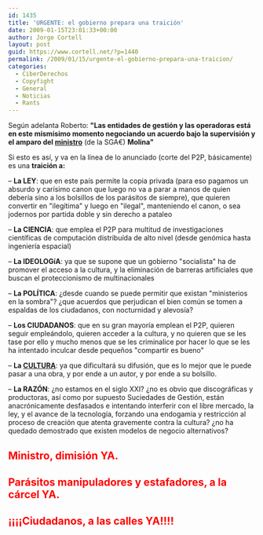 ```yaml
---
id: 1435
title: 'URGENTE: el gobierno prepara una traición'
date: 2009-01-15T23:01:33+00:00
author: Jorge Cortell
layout: post
guid: https://www.cortell.net/?p=1440
permalink: /2009/01/15/urgente-el-gobierno-prepara-una-traicion/
categories:
  - CiberDerechos
  - Copyfight
  - General
  - Noticias
  - Rants
---
```

Según adelanta Roberto: **"Las entidades de gestión y las operadoras está en este mismisimo momento negociando un acuerdo bajo la supervisión y el amparo del <a title="https://www.internautas.org/html/5253.html" href="https://www.internautas.org/html/5253.html" target="_blank">ministro</a>** (de la SGA€) **Molina"**

Si esto es así, y va en la línea de lo anunciado (corte del P2P, básicamente) es una **traición a:**

– **La LEY**: que en este país permite la copia privada (para eso pagamos un absurdo y carísimo canon que luego no va a parar a manos de quien debería sino a los bolsillos de los parásitos de siempre), que quieren convertir en "ilegítima" y luego en "ilegal", manteniendo el canon, o sea jodernos por partida doble y sin derecho a pataleo

– **La CIENCIA**: que emplea el P2P para multitud de investigaciones científicas de computación distribuída de alto nivel (desde genómica hasta ingeniería espacial)

– **La IDEOLOGíA**: ya que se supone que un gobierno "socialista" ha de promover el acceso a la cultura, y la eliminación de barreras artificiales que buscan el proteccionismo de multinacionales

– **La POLÍTICA**: ¿desde cuando se puede permitir que existan "ministerios en la sombra"? ¿que acuerdos que perjudican el bien común se tomen a espaldas de los ciudadanos, con nocturnidad y alevosía?

– **Los CIUDADANOS**: que en su gran mayoría emplean el P2P, quieren seguir empleándolo, quieren acceder a la cultura, y no quieren que se les tase por ello y mucho menos que se les criminalice por hacer lo que se les ha intentado inculcar desde pequeños "compartir es bueno"

– **La <a title="https://www.internautas.org/html/5250.html" href="https://www.internautas.org/html/5250.html" target="_blank">CULTURA</a>**: ya que dificultará su difusión, que es lo mejor que le puede pasar a una obra, y por ende a un autor, y por ende a su bolsillo.

– **La RAZÓN**: ¿no estamos en el siglo XXI? ¿no es obvio que discográficas y productoras, así como por supuesto Suciedades de Gestión, están anacrónicamente desfasados e intentando interferir con el libre mercado, la ley, y el avance de la tecnología, forzando una endogamia y restricción al proceso de creación que atenta gravemente contra la cultura? ¿no ha quedado demostrado que existen modelos de negocio alternativos?

## <span style="color: #ff0000"><strong>Ministro, dimisión YA.</strong></span>

## <span style="color: #ff0000"><strong>Parásitos manipuladores y estafadores, a la cárcel YA.</strong></span>

## <span style="color: #ff0000"><strong>¡¡¡¡Ciudadanos, a las calles YA!!!!</strong></span>